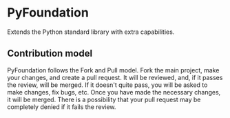 PyFoundation
============

Extends the Python standard library with extra capabilities.

Contribution model
------------------

PyFoundation follows the Fork and Pull model. Fork the main project, make your changes, and create a pull request. It will be reviewed, and, if it passes the review, will be merged. If it doesn't quite pass, you will be asked to make changes, fix bugs, etc. Once you have made the necessary changes, it will be merged. There is a possibility that your pull request may be completely denied if it fails the review.
